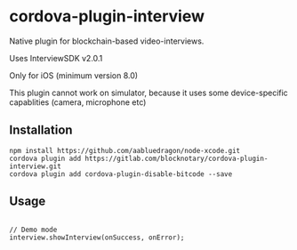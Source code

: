 # cordova-plugin-interview

Native plugin for blockchain-based video-interviews.

Uses InterviewSDK v2.0.1

Only for iOS (minimum version 8.0)

This plugin cannot work on simulator, because it uses some device-specific capablities (camera, microphone etc)

## Installation

```
npm install https://github.com/aabluedragon/node-xcode.git
cordova plugin add https://gitlab.com/blocknotary/cordova-plugin-interview.git
cordova plugin add cordova-plugin-disable-bitcode --save
```

## Usage

```

// Demo mode
interview.showInterview(onSuccess, onError);

```